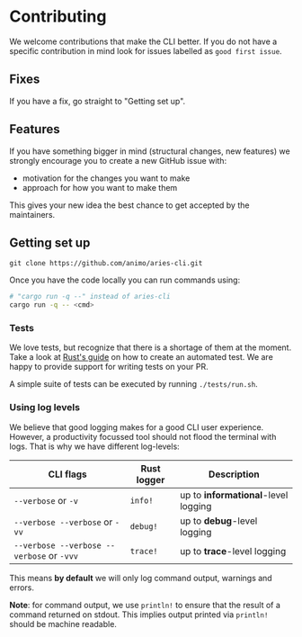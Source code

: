 # Contributing

We welcome contributions that make the CLI better. If you do not have a specific
contribution in mind look for issues labelled as `good first issue`.

## Fixes

If you have a fix, go straight to "Getting set up".

## Features

If you have something bigger in mind (structural changes, new features) we strongly
encourage you to create a new GitHub issue with:

* motivation for the changes you want to make
* approach for how you want to make them

This gives your new idea the best chance to get accepted by the
maintainers.

## Getting set up

```
git clone https://github.com/animo/aries-cli.git
```

Once you have the code locally you can run commands using:

```sh
# "cargo run -q --" instead of aries-cli
cargo run -q -- <cmd>
```

### Tests

We love tests, but recognize that there is a shortage of them at the moment. Take a look at
[Rust's guide](https://doc.rust-lang.org/book/ch11-01-writing-tests.html) on how to create an automated test. We are happy
to provide support for writing tests on your PR.

A simple suite of tests can be executed by running `./tests/run.sh`.


### Using log levels

We believe that good logging makes for a good CLI user experience. However,
a productivity focussed tool should not flood the terminal with logs. That is why
we have different log-levels:

| CLI flags | Rust logger | Description |
| --------- | ----------- | ----------- |
| `--verbose` or `-v` | `info!` | up to **informational**-level logging |
| `--verbose --verbose` or `-vv` | `debug!` | up to **debug**-level logging |
| `--verbose --verbose --verbose` or `-vvv` | `trace!` | up to **trace**-level logging |

This means **by default** we will only log command output, warnings and errors.

**Note**: for command output, we use `println!` to ensure that the result of a command
returned on stdout. This implies output printed via `println!` should be machine readable.
